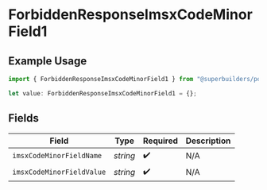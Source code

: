 # ForbiddenResponseImsxCodeMinorField1

## Example Usage

```typescript
import { ForbiddenResponseImsxCodeMinorField1 } from "@superbuilders/powerpath/models/errors";

let value: ForbiddenResponseImsxCodeMinorField1 = {};
```

## Fields

| Field                     | Type                      | Required                  | Description               |
| ------------------------- | ------------------------- | ------------------------- | ------------------------- |
| `imsxCodeMinorFieldName`  | *string*                  | :heavy_check_mark:        | N/A                       |
| `imsxCodeMinorFieldValue` | *string*                  | :heavy_check_mark:        | N/A                       |
